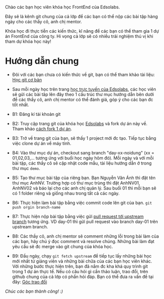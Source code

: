 Chào các bạn học viên khóa học FrontEnd của Edsolabs.

Đây sẽ là kênh git chung của cả lớp để các bạn có thể nộp các bài tập hàng ngày cho các thầy cô, anh chị mentor.

Khóa học đi thực tiễn các kiến thức, kĩ năng để các bạn có thể tham gia 1 dự án FrontEnd của công ty. Hi vọng cả lớp sẽ có nhiều trải nghiệm thú vị khi tham dự khóa học này!

# Hướng dẫn chung
- Đôi với các bạn chưa có kiến thức về git, bạn có thể tham khảo tài liệu: [Học git cơ bản](https://backlog.com/git-tutorial/vn/)
- Sau mỗi ngày học trên trang [học trực tuyến của Edsolabs](https://elearning.edsolabs.com/), các học viên sẽ gửi các bài tâp lên đây theo 1 cấu trúc thư mục hướng dẫn bên dưới để các thầy cô, anh chị mentor có thể đánh giá, góp ý cho các bạn đc tốt nhất.

- B1: Đăng kí tài khoản git
- B2: Truy cập trang git của khóa học [Edsolabs](https://github.com/viehaed/edsolabs-fe) và fork dự án này về. Tham khảo [cách fork 1 dự án](https://docs.github.com/en/get-started/quickstart/fork-a-repo).
- B3: Trở về trang git của bạn, sẽ thấy 1 project mới đc tạo. Tiếp tục bằng việc clone dự án về máy tính.
- B4: Vào thư mục dự án, checkout sang branch "day-xx-noidung" (xx = 01,02,03,... tương ứng với buổi học ngày hôm đó). Mỗi ngày và với mỗi bài tập, các thầy cô sẽ cập nhật code mẫu, tài liệu hướng dẫn ở trong thư mục `demo`.
- B5: Tạo thư mục bài tập của riêng bạn. Bạn Nguyễn Văn Ánh thì đặt tên thư mục AnhNV. Trường hợp có thư mục trùng thì đặt AnhNV01, AnhNV02 và báo lại cho các anh chị quản lý. Sau buổi 01 thì mỗi bạn sẽ có 1 folder riêng và giống nhau trong tất cả các ngày.
- B6: Thực hiện làm bài tập bằng việc commit code lên git của bạn. `git push orgin branch-name`
- B7: Thực hiện nộp bài tập bằng việc gửi [pull request tới upstream branch](https://docs.github.com/en/github/collaborating-with-pull-requests/proposing-changes-to-your-work-with-pull-requests/creating-a-pull-request-from-a-fork) tương ứng. VD day-01 thì gửi pull request vào branch day-01 trên upstream branch.
- B8: Các thầy cô, anh chị mentor sẽ comment những lỗi trong bài làm của các bạn, hãy chú ý đọc comment và resolve chúng. Những bài làm đạt yêu cầu sẽ đc merge vào git chung của khóa học.
- B9: Đầu ngày, chạy `git fetch upstream` để tiếp tục lấy những bài học mới nhất từ giảng viên và những bài chữa của các bạn học viên khác.
Với những bước thực hiện trên, bạn đã nắm đc kha khá quy trình git trong 1 dự án thực tế.
Nếu có câu hỏi gì cần thảo luận, trao đổi, trên github chung của cả lớp có phần hỏi đáp. Bạn có thể đưa ra vấn đề tại đây: [Góc trao đổi](https://github.com/viehaed/edsolabs-fe/discussions)

*Chúc các bạn thành công! :)*
